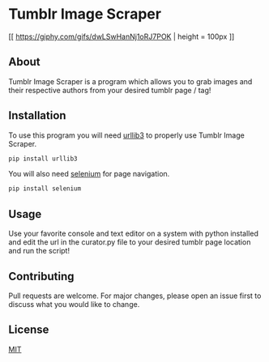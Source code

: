 # Tumblr Image Scraper

[[ https://giphy.com/gifs/dwLSwHanNj1oRJ7POK | height = 100px ]]

## About

Tumblr Image Scraper is a program which allows you to grab images and their respective authors from your desired tumblr page / tag!
 
## Installation

To use this program you will need [urllib3](https://pypi.org/project/urllib3/) to properly use Tumblr Image Scraper.

```bash
pip install urllib3
```

You will also need [selenium](https://selenium-python.readthedocs.io/installation.html) for page navigation.

```bash
pip install selenium
```

## Usage

Use your favorite console and text editor on a system with python installed and edit the url in the curator.py file to your desired tumblr page location and run the script!

## Contributing
Pull requests are welcome. For major changes, please open an issue first to discuss what you would like to change.

## License
[MIT](https://choosealicense.com/licenses/mit/)
